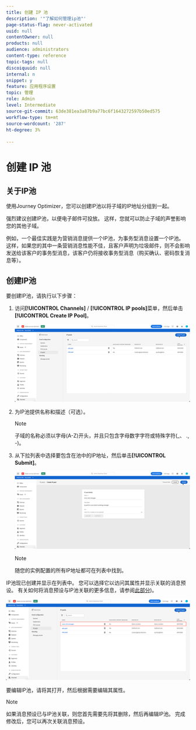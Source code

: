 ```yaml
---
title: 创建 IP 池
description: '"了解如何管理ip池"'
page-status-flag: never-activated
uuid: null
contentOwner: null
products: null
audience: administrators
content-type: reference
topic-tags: null
discoiquuid: null
internal: n
snippet: y
feature: 应用程序设置
topic: 管理
role: Admin
level: Intermediate
source-git-commit: 63de381ea3a87b9a77bc6f1643272597b50ed575
workflow-type: tm+mt
source-wordcount: '287'
ht-degree: 3%

---
```



# 创建 IP 池

## 关于IP池

使用Journey Optimizer，您可以创建IP池以将子域的IP地址分组到一起。

强烈建议创建IP池，以便电子邮件可投放。 这样，您就可以防止子域的声誉影响您的其他子域。

例如，一个最佳实践是为营销消息提供一个IP池，为事务型消息设置一个IP池。 这样，如果您的其中一条营销消息性能不佳，且客户声明为垃圾邮件，则不会影响发送给该客户的事务型消息，该客户仍将接收事务型消息（购买确认、密码恢复消息等）。

## 创建IP池

要创建IP池，请执行以下步骤：

1. 访问&#x200B;**[!UICONTROL Channels]** / **[!UICONTROL IP pools]**&#x200B;菜单，然后单击&#x200B;**[!UICONTROL Create IP Pool]**。

   ![](../assets/ip-pool-create.png)

1. 为IP池提供名称和描述（可选）。

   >[!NOTE]
   >
   >子域的名称必须以字母(A-Z)开头，并且只包含字母数字字符或特殊字符(_、 ., -)。

1. 从下拉列表中选择要包含在池中的IP地址，然后单击&#x200B;**[!UICONTROL Submit]**。

   ![](../assets/ip-pool-config.png)

   >[!NOTE]
   >
   >随您的实例配置的所有IP地址都可在列表中找到。

IP池现已创建并显示在列表中。 您可以选择它以访问其属性并显示关联的消息预设。 有关如何将消息预设与IP池关联的更多信息，请参阅[此部分](message-presets.md))。

![](../assets/ip-pool-created.png)

要编辑IP池，请将其打开，然后根据需要编辑其属性。

>[!NOTE]
>
>如果消息预设已与IP池关联，则您首先需要先将其删除，然后再编辑IP池。 完成修改后，您可以再次关联消息预设。
